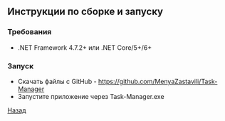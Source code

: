﻿## Инструкции по сборке и запуску

### Требования
- .NET Framework 4.7.2+ или .NET Core/5+/6+

### Запуск
- Скачать файлы с GitHub - https://github.com/MenyaZastavili/Task-Manager
- Запустите приложение через Task-Manager.exe


[Назад](/Контент.md)